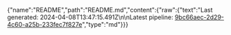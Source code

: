 {"name":"README","path":"README.md","content":{"raw":{"text":"Last generated: 2024-04-08T13:47:15.491Z\n\nLatest pipeline: [9bc66aec-2d29-4c60-a25b-233fec7f827e](/pipeline/9bc66aec-2d29-4c60-a25b-233fec7f827e)","type":"md"}}}